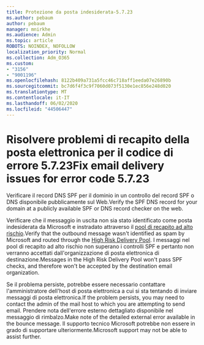 ```yaml
---
title: Protezione da posta indesiderata-5.7.23
ms.author: pebaum
author: pebaum
manager: mnirkhe
ms.audience: Admin
ms.topic: article
ROBOTS: NOINDEX, NOFOLLOW
localization_priority: Normal
ms.collection: Adm_O365
ms.custom:
- "3156"
- "9001196"
ms.openlocfilehash: 8122b409a731a5fcc46c718aff1eeda07e26890b
ms.sourcegitcommit: bc7d6f4f3c9f7060d073f5130e1ec856e248d020
ms.translationtype: MT
ms.contentlocale: it-IT
ms.lasthandoff: 06/02/2020
ms.locfileid: "44506447"
---
```

# <a name="fix-email-delivery-issues-for-error-code-5723"></a><span data-ttu-id="92a0f-102">Risolvere problemi di recapito della posta elettronica per il codice di errore 5.7.23</span><span class="sxs-lookup"><span data-stu-id="92a0f-102">Fix email delivery issues for error code 5.7.23</span></span>

<span data-ttu-id="92a0f-103">Verificare il record DNS SPF per il dominio in un controllo del record SPF o DNS disponibile pubblicamente sul Web.</span><span class="sxs-lookup"><span data-stu-id="92a0f-103">Verify the SPF DNS record for your domain at a publicly available SPF or DNS record checker on the web.</span></span>

<span data-ttu-id="92a0f-104">Verificare che il messaggio in uscita non sia stato identificato come posta indesiderata da Microsoft e instradato attraverso il [pool di recapito ad alto rischio](https://docs.microsoft.com/microsoft-365/security/office-365-security/high-risk-delivery-pool-for-outbound-messages).</span><span class="sxs-lookup"><span data-stu-id="92a0f-104">Verify that the outbound message wasn't identified as spam by Microsoft and routed through the [High Risk Delivery Pool](https://docs.microsoft.com/microsoft-365/security/office-365-security/high-risk-delivery-pool-for-outbound-messages).</span></span> <span data-ttu-id="92a0f-105">I messaggi nel pool di recapito ad alto rischio non superano i controlli SPF e pertanto non verranno accettati dall'organizzazione di posta elettronica di destinazione.</span><span class="sxs-lookup"><span data-stu-id="92a0f-105">Messages in the High Risk Delivery Pool won't pass SPF checks, and therefore won't be accepted by the destination email organization.</span></span>

<span data-ttu-id="92a0f-106">Se il problema persiste, potrebbe essere necessario contattare l'amministratore dell'host di posta elettronica a cui si sta tentando di inviare messaggi di posta elettronica.</span><span class="sxs-lookup"><span data-stu-id="92a0f-106">If the problem persists, you may need to contact the admin of the mail host to which you are attempting to send email.</span></span> <span data-ttu-id="92a0f-107">Prendere nota dell'errore esterno dettagliato disponibile nel messaggio di rimbalzo.</span><span class="sxs-lookup"><span data-stu-id="92a0f-107">Make note of the detailed external error available in the bounce message.</span></span> <span data-ttu-id="92a0f-108">Il supporto tecnico Microsoft potrebbe non essere in grado di supportare ulteriormente.</span><span class="sxs-lookup"><span data-stu-id="92a0f-108">Microsoft support may not be able to assist further.</span></span>
